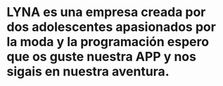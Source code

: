 # LYNA es una empresa creada por dos adolescentes apasionados por la moda y la programación espero que os guste nuestra APP y nos sigais en nuestra aventura.
